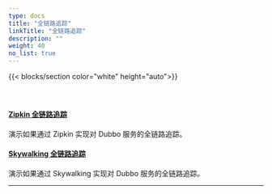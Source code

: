```yaml
---
type: docs
title: "全链路追踪"
linkTitle: "全链路追踪"
description: ""
weight: 40
no_list: true
---
```

{{< blocks/section color="white" height="auto">}}
<div class="td-content list-page">
<div class="lead"></div>
<header class="article-meta"></header>
<div class="row">
        <div class="col-sm col-md-6 mb-4">
          <div class="h-100 card shadow">
                <div class="card-body">
                    <h4 class="card-title">
                        <a href='{{< relref "./zipkin/" >}}'>Zipkin 全链路追踪</a>
                    </h4>
                    <p>演示如果通过 Zipkin 实现对 Dubbo 服务的全链路追踪。
                    </p>
                </div>
            </div>
        </div>
        <div class="col-sm col-md-6 mb-4">
            <div class="h-100 card shadow">
                <div class="card-body">
                    <h4 class="card-title">
                        <a href='{{< relref "./skywalking/" >}}'>Skywalking 全链路追踪</a>
                    </h4>
                    <p>演示如果通过 Skywalking 实现对 Dubbo 服务的全链路追踪。
                    </p>
                </div>
            </div>
        </div>
</div>
<hr>
</div>